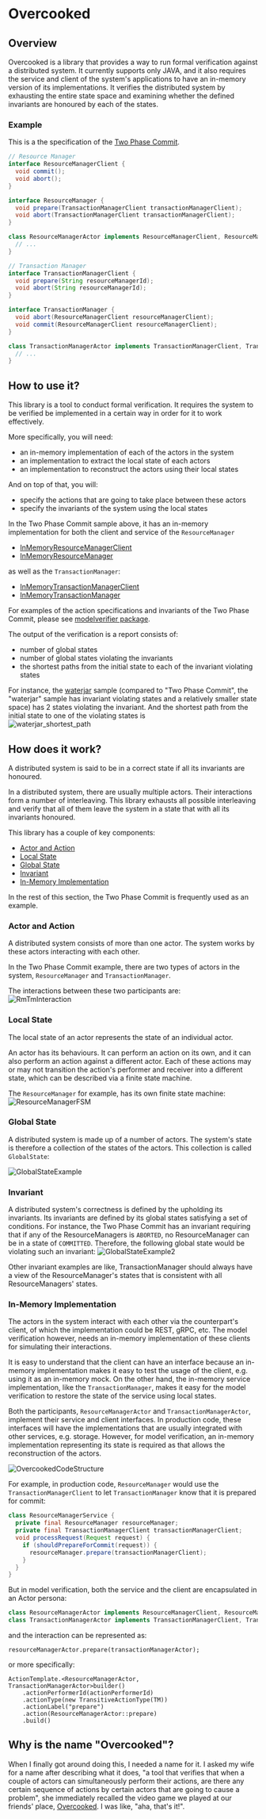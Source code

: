 # Overcooked

## Overview
Overcooked is a library that provides a way to run formal verification 
against a distributed system. It currently supports only JAVA, and it also 
requires the service and client of the system's applications to have an 
in-memory version of its implementations. It verifies the distributed system 
by exhausting the entire state space and examining whether the defined 
invariants are honoured by each of the states.

### Example
This is a the specification of the
[Two Phase Commit](https://en.wikipedia.org/wiki/Two-phase_commit_protocol).

```java
// Resource Manager
interface ResourceManagerClient {
  void commit();
  void abort();
}

interface ResourceManager {
  void prepare(TransactionManagerClient transactionManagerClient);
  void abort(TransactionManagerClient transactionManagerClient);
}

class ResourceManagerActor implements ResourceManagerClient, ResourceManager {
  // ...
}

// Transaction Manager
interface TransactionManagerClient {
  void prepare(String resourceManagerId);
  void abort(String resourceManagerId);
}

interface TransactionManager {
  void abort(ResourceManagerClient resourceManagerClient);
  void commit(ResourceManagerClient resourceManagerClient);
}

class TransactionManagerActor implements TransactionManagerClient, TransactionManager {
  // ...
}
```

## How to use it?
This library is a tool to conduct formal verification.
It requires the system to be verified be implemented in a certain way in order
for it to work effectively.

More specifically, you will need:
- an in-memory implementation of each of the actors in the system
- an implementation to extract the local state of each actors
- an implementation to reconstruct the actors using their local states

And on top of that, you will:
- specify the actions that are going to take place between these actors
- specify the invariants of the system using the local states

In the Two Phase Commit sample above, it has an in-memory implementation for
both the client and service of the `ResourceManager`
- [InMemoryResourceManagerClient](sample/src/main/java/overcooked/sample/twophasecommit/modelverifier/InMemoryResourceManagerClient.java)
- [InMemoryResourceManager](sample/src/main/java/overcooked/sample/twophasecommit/modelverifier/InMemoryResourceManager.java)

as well as the `TransactionManager`:
- [InMemoryTransactionManagerClient](sample/src/main/java/overcooked/sample/twophasecommit/modelverifier/InMemoryTransactionManagerClient.java)
- [InMemoryTransactionManager](sample/src/main/java/overcooked/sample/twophasecommit/modelverifier/InMemoryTransactionManager.java)

For examples of the action specifications and invariants of the Two Phase
Commit, please see
[modelverifier package](sample/src/main/java/overcooked/sample/twophasecommit/modelverifier).

The output of the verification is a report consists of:
- number of global states
- number of global states violating the invariants
- the shortest paths from the initial state to each of the invariant violating
states

For instance, the [waterjar](sample/src/main/java/overcooked/sample/waterjar)
sample (compared to "Two Phase Commit", the "waterjar" sample has invariant
violating states and a relatively smaller state space) has 2 states violating
the invariant. And the shortest path from the initial state to one of the
violating states is \
![waterjar_shortest_path](doc/waterjar_failure_0.svg)

## How does it work?
A distributed system is said to be in a correct state if all its invariants
are honoured.

In a distributed system, there are usually multiple actors. Their interactions
form a number of interleaving. This library exhausts all possible interleaving
and verify that all of them leave the system in a state that with all its
invariants honoured.

This library has a couple of key components:

- [Actor and Action](#actor-and-action)
- [Local State](#local-state)
- [Global State](#global-state)
- [Invariant](#invariant)
- [In-Memory Implementation](#in-memory-implementation)

In the rest of this section, the Two Phase Commit is frequently used as an
example.

### Actor and Action
A distributed system consists of more than one actor.
The system works by these actors interacting with each other.

In the Two Phase Commit example, there are two types of actors in the system,
`ResourceManager` and `TransactionManager`.

The interactions between these two participants are: \
![RmTmInteraction](doc/resource_manager_transaction_manager_interactions.svg)

### Local State
The local state of an actor represents the state of an individual actor.

An actor has its behaviours. It can perform an action on its own, and it can
also perform an action against a different actor. Each of these actions may
or may not transition the action's performer and receiver into a different
state, which can be described via a finite state machine.

The `ResourceManager` for example, has its own finite state machine:\
![ResourceManagerFSM](doc/resource_manager_fsm.svg)

### Global State
A distributed system is made up of a number of actors. The system's state is
therefore a collection of the states of the actors. This collection is called
`GlobalState`:

![GlobalStateExample](doc/global_state_example.svg)

### Invariant
A distributed system's correctness is defined by the upholding its invariants.
Its invariants are defined by its global states satisfying a set of
conditions. For instance, the Two Phase Commit has an invariant requiring that
if any of the ResourceManagers is `ABORTED`, no ResourceManager can be in a
state of `COMMITTED`. Therefore, the following global state would be violating
such an invariant:
![GlobalStateExample2](doc/global_state_example_2.svg)

Other invariant examples are like, TransactionManager should always have a
view of the ResourceManager's states that is consistent with all
ResourceManagers' states.

### In-Memory Implementation
The actors in the system interact with each other via the counterpart's
client, of which the implementation could be REST, gRPC, etc. The model
verification however, needs an in-memory implementation of these clients for
simulating their interactions.

It is easy to understand that the client can have an interface because an
in-memory implementation makes it easy to test the usage of the client, e.g.
using it as an in-memory mock. On the other hand, the in-memory service
implementation, like the `TransactionManager`, makes it easy for the model
verification to restore the state of the service using local states.

Both the participants, `ResourceManagerActor` and `TransactionManagerActor`,
implement their service and client interfaces. In production code, these
interfaces will have the implementations that are usually integrated with
other services, e.g. storage. However, for model verification, an in-memory
implementation representing its state is required as that allows the
reconstruction of the actors.

![OvercookedCodeStructure](doc/overcooked.svg)

For example, in production code, `ResourceManager` would use the
`TransactionManagerClient` to let `TransactionManager` know that it is
prepared for commit:
```java
class ResourceManagerService {
  private final ResourceManager resourceManager;
  private final TransactionManagerClient transactionManagerClient;
  void processRequest(Request request) {
    if (shouldPrepareForCommit(request)) {
      resourceManager.prepare(transactionManagerClient);
    }
  }
}
```
But in model verification, both the service and the client are encapsulated
in an Actor persona:
```java
class ResourceManagerActor implements ResourceManagerClient, ResourceManager { }
class TransactionManagerActor implements TransactionManagerClient, TransactionManager { }
```
and the interaction can be represented as:
```
resourceManagerActor.prepare(transactionManagerActor);
```
or more specifically:
```
ActionTemplate.<ResourceManagerActor, TransactionManagerActor>builder()
    .actionPerformerId(actionPerformerId)
    .actionType(new TransitiveActionType(TM))
    .actionLabel("prepare")
    .action(ResourceManagerActor::prepare)
    .build()
```

## Why is the name "Overcooked"?
When I finally got around doing this, I needed a name for it. I asked my 
wife for a name after describing what it does, "a tool that verifies that 
when a couple of actors can simultaneously perform their actions, are there 
any certain sequence of actions by certain actors that are going to cause a 
problem", she immediately recalled the video game we played at our friends' 
place, [Overcooked](https://en.wikipedia.org/wiki/Overcooked). I was like, 
"aha, that's it!".

